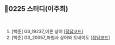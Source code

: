 
## 📘0225 스터디(이주희)
</br>

1. [백준] G3_19237_어른 상어 [[정답코드](https://velog.io/@erin_lee/BOJ-19237.-%EC%96%B4%EB%A5%B8-%EC%83%81%EC%96%B4)]
2. [백준] G3_20057_마법사 상어와 토네이도 [[정답코드]()]
